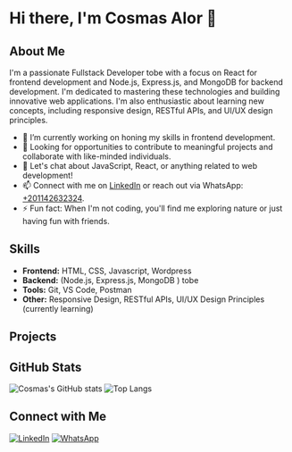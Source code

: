 
<!--
**CosmasAlor/CosmasAlor** is a ✨ _special_ ✨ repository because its `README.md` (this file) appears on your GitHub profile.

Here are some ideas to get you started:

- 🔭 I’m currently working on ...
- 🌱 I’m currently learning ...
- 👯 I’m looking to collaborate on ...
- 🤔 I’m looking for help with ...
- 💬 Ask me about ...
- 📫 How to reach me: ...
- 😄 Pronouns: ...
- ⚡ Fun fact: ...

- 🌱 I’m currently learning Node.js, Express.js, and MongoDB for backend development, as well as responsive design, RESTful APIs, and UI/UX design principles.
-->
 # Hi there, I'm Cosmas Alor 👋


## About Me
I'm a passionate Fullstack Developer tobe with a focus on React for frontend development and Node.js, Express.js, and MongoDB for backend development. I'm dedicated to mastering these technologies and building innovative web applications. I'm also enthusiastic about learning new concepts, including responsive design, RESTful APIs, and UI/UX design principles.

- 🔭 I’m currently working on honing my skills in  frontend development.
- 💼 Looking for opportunities to contribute to meaningful projects and collaborate with like-minded individuals.
- 💬 Let's chat about JavaScript, React, or anything related to web development!
- 📫 Connect with me on [LinkedIn](https://www.linkedin.com/in/cosmasalor) or reach out via WhatsApp: [+201142632324](https://wa.me/201142632324).
- ⚡ Fun fact: When I'm not coding, you'll find me exploring nature or just having fun with friends.

## Skills
- **Frontend:** HTML, CSS, Javascript, Wordpress
- **Backend:** (Node.js, Express.js, MongoDB ) tobe
- **Tools:** Git, VS Code, Postman
- **Other:** Responsive Design, RESTful APIs, UI/UX Design Principles (currently learning)

## Projects

## GitHub Stats
![Cosmas's GitHub stats](https://github-readme-stats.vercel.app/api?username=cosmasalor&show_icons=true&theme=radical)
![Top Langs](https://github-readme-stats.vercel.app/api/top-langs/?username=cosmasalor&layout=compact&theme=radical)


## Connect with Me
[![LinkedIn](https://img.shields.io/badge/-LinkedIn-blue?style=flat&logo=LinkedIn&logoColor=white)](https://www.linkedin.com/in/cosmasalor)
[![WhatsApp](https://img.shields.io/badge/-WhatsApp-green?style=flat&logo=WhatsApp&logoColor=white)](https://wa.me/201142632324)
